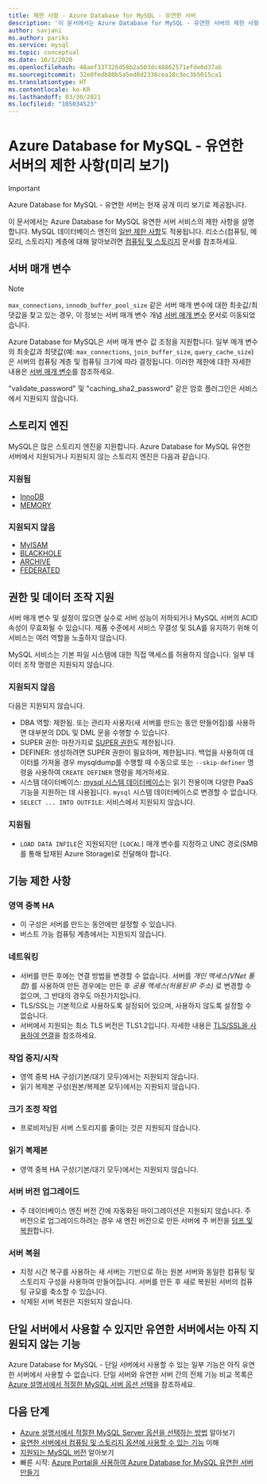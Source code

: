 ```yaml
---
title: 제한 사항 - Azure Database for MySQL - 유연한 서버
description: '이 문서에서는 Azure Database for MySQL - 유연한 서버의 제한 사항(예: 연결 수 및 스토리지 엔진 옵션)을 설명합니다.'
author: savjani
ms.author: pariks
ms.service: mysql
ms.topic: conceptual
ms.date: 10/1/2020
ms.openlocfilehash: 48aef337326d58b2a503dc48862571efde0d37ab
ms.sourcegitcommit: 32e0fedb80b5a5ed0d2336cea18c3ec3b5015ca1
ms.translationtype: HT
ms.contentlocale: ko-KR
ms.lasthandoff: 03/30/2021
ms.locfileid: "105034523"
---
```

# <a name="limitations-in-azure-database-for-mysql---flexible-server-preview"></a>Azure Database for MySQL - 유연한 서버의 제한 사항(미리 보기)

> [!IMPORTANT] 
> Azure Database for MySQL - 유연한 서버는 현재 공개 미리 보기로 제공됩니다.

이 문서에서는 Azure Database for MySQL 유연한 서버 서비스의 제한 사항을 설명합니다. MySQL 데이터베이스 엔진의 [일반 제한 사항](https://dev.mysql.com/doc/mysql-reslimits-excerpt/5.7/en/limits.html)도 적용됩니다. 리소스(컴퓨팅, 메모리, 스토리지) 계층에 대해 알아보려면 [컴퓨팅 및 스토리지](concepts-compute-storage.md) 문서를 참조하세요.

## <a name="server-parameters"></a>서버 매개 변수

> [!NOTE]
> `max_connections`, `innodb_buffer_pool_size` 같은 서버 매개 변수에 대한 최솟값/최댓값을 찾고 있는 경우, 이 정보는 서버 매개 변수 개념 [서버 매개 변수](./concepts-server-parameters.md) 문서로 이동되었습니다.

Azure Database for MySQL은 서버 매개 변수 값 조정을 지원합니다. 일부 매개 변수의 최솟값과 최댓값(예: `max_connections`, `join_buffer_size`, `query_cache_size`)은 서버의 컴퓨팅 계층 및 컴퓨팅 크기에 따라 결정됩니다. 이러한 제한에 대한 자세한 내용은 [서버 매개 변수](./concepts-server-parameters.md)를 참조하세요.

"validate_password" 및 "caching_sha2_password" 같은 암호 플러그인은 서비스에서 지원되지 않습니다.

## <a name="storage-engines"></a>스토리지 엔진

MySQL은 많은 스토리지 엔진을 지원합니다. Azure Database for MySQL 유연한 서버에서 지원되거나 지원되지 않는 스토리지 엔진은 다음과 같습니다.

### <a name="supported"></a>지원됨
- [InnoDB](https://dev.mysql.com/doc/refman/5.7/en/innodb-introduction.html)
- [MEMORY](https://dev.mysql.com/doc/refman/5.7/en/memory-storage-engine.html)

### <a name="unsupported"></a>지원되지 않음
- [MyISAM](https://dev.mysql.com/doc/refman/5.7/en/myisam-storage-engine.html)
- [BLACKHOLE](https://dev.mysql.com/doc/refman/5.7/en/blackhole-storage-engine.html)
- [ARCHIVE](https://dev.mysql.com/doc/refman/5.7/en/archive-storage-engine.html)
- [FEDERATED](https://dev.mysql.com/doc/refman/5.7/en/federated-storage-engine.html)

## <a name="privileges--data-manipulation-support"></a>권한 및 데이터 조작 지원

서버 매개 변수 및 설정이 많으면 실수로 서버 성능이 저하되거나 MySQL 서버의 ACID 속성이 무효화될 수 있습니다. 제품 수준에서 서비스 무결성 및 SLA를 유지하기 위해 이 서비스는 여러 역할을 노출하지 않습니다. 

MySQL 서비스는 기본 파일 시스템에 대한 직접 액세스를 허용하지 않습니다. 일부 데이터 조작 명령은 지원되지 않습니다. 

### <a name="unsupported"></a>지원되지 않음

다음은 지원되지 않습니다.
- DBA 역할: 제한됨. 또는 관리자 사용자(새 서버를 만드는 동안 만들어짐)를 사용하면 대부분의 DDL 및 DML 문을 수행할 수 있습니다. 
- SUPER 권한: 마찬가지로 [SUPER 권한](https://dev.mysql.com/doc/refman/5.7/en/privileges-provided.html#priv_super)도 제한됩니다.
- DEFINER: 생성하려면 SUPER 권한이 필요하며, 제한됩니다. 백업을 사용하여 데이터를 가져올 경우 mysqldump를 수행할 때 수동으로 또는 `--skip-definer` 명령을 사용하여 `CREATE DEFINER` 명령을 제거하세요.
- 시스템 데이터베이스: [mysql 시스템 데이터베이스](https://dev.mysql.com/doc/refman/5.7/en/system-schema.html)는 읽기 전용이며 다양한 PaaS 기능을 지원하는 데 사용됩니다. `mysql` 시스템 데이터베이스로 변경할 수 없습니다.
- `SELECT ... INTO OUTFILE`: 서비스에서 지원되지 않습니다.

### <a name="supported"></a>지원됨
- `LOAD DATA INFILE`은 지원되지만 `[LOCAL]` 매개 변수를 지정하고 UNC 경로(SMB를 통해 탑재된 Azure Storage)로 전달해야 합니다.

## <a name="functional-limitations"></a>기능 제한 사항

### <a name="zone-redundant-ha"></a>영역 중복 HA
- 이 구성은 서버를 만드는 동안에만 설정할 수 있습니다.
- 버스트 가능 컴퓨팅 계층에서는 지원되지 않습니다.

### <a name="networking"></a>네트워킹
- 서버를 만든 후에는 연결 방법을 변경할 수 없습니다. 서버를 *개인 액세스(VNet 통합)* 를 사용하여 만든 경우에는 만든 후 *공용 액세스(허용된 IP 주소)* 로 변경할 수 없으며, 그 반대의 경우도 마찬가지입니다.
- TLS/SSL는 기본적으로 사용하도록 설정되어 있으며, 사용하지 않도록 설정할 수 없습니다.
- 서버에서 지원되는 최소 TLS 버전은 TLS1.2입니다. 자세한 내용은 [TLS/SSL을 사용하여 연결](./how-to-connect-tls-ssl.md)을 참조하세요.

### <a name="stopstart-operation"></a>작업 중지/시작
- 영역 중복 HA 구성(기본/대기 모두)에서는 지원되지 않습니다.
- 읽기 복제본 구성(원본/복제본 모두)에서는 지원되지 않습니다.

### <a name="scale-operations"></a>크기 조정 작업
- 프로비저닝된 서버 스토리지를 줄이는 것은 지원되지 않습니다.

### <a name="read-replicas"></a>읽기 복제본
- 영역 중복 HA 구성(기본/대기 모두)에서는 지원되지 않습니다.

### <a name="server-version-upgrades"></a>서버 버전 업그레이드
- 주 데이터베이스 엔진 버전 간에 자동화된 마이그레이션은 지원되지 않습니다. 주 버전으로 업그레이드하려는 경우 새 엔진 버전으로 만든 서버에 주 버전을 [덤프 및 복원](../concepts-migrate-dump-restore.md)합니다.

### <a name="restoring-a-server"></a>서버 복원
- 지정 시간 복구를 사용하는 새 서버는 기반으로 하는 원본 서버와 동일한 컴퓨팅 및 스토리지 구성을 사용하여 만들어집니다. 서버를 만든 후 새로 복원된 서버의 컴퓨팅 규모를 축소할 수 있습니다.
- 삭제된 서버 복원은 지원되지 않습니다.

## <a name="features-available-in-single-server-but-not-yet-supported-in-flexible-server"></a>단일 서버에서 사용할 수 있지만 유연한 서버에서는 아직 지원되지 않는 기능 
Azure Database for MySQL - 단일 서버에서 사용할 수 있는 일부 기능은 아직 유연한 서버에서 사용할 수 없습니다. 단일 서버와 유연한 서버 간의 전체 기능 비교 목록은 [Azure 설명서에서 적절한 MySQL 서버 옵션 선택](../select-right-deployment-type.md#comparing-the-mysql-deployment-options-in-azure)을 참조하세요.

## <a name="next-steps"></a>다음 단계

- [Azure 설명서에서 적절한 MySQL Server 옵션을 선택하는 방법](../select-right-deployment-type.md) 알아보기
- [유연한 서버에서 컴퓨팅 및 스토리지 옵션에 사용할 수 있는 기능](concepts-compute-storage.md) 이해
- [지원되는 MySQL 버전](concepts-supported-versions.md) 알아보기
- 빠른 시작: [Azure Portal을 사용하여 Azure Database for MySQL 유연한 서버 만들기](quickstart-create-server-portal.md)
